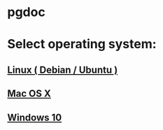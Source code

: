 
# pgdoc

# Select operating system:

## [Linux ( Debian / Ubuntu )][linux]

## [Mac OS X][osx]

## [Windows 10][win]

[linux]: Install_Linux.md
[osx]: Install_OS_X.md
[win]: Install_Windows_10.md
